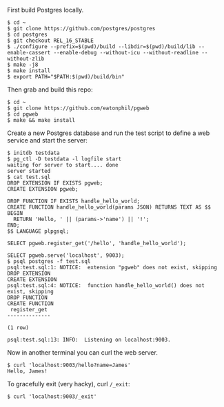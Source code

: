 First build Postgres locally.

```console
$ cd ~
$ git clone https://github.com/postgres/postgres
$ cd postgres
$ git checkout REL_16_STABLE
$ ./configure --prefix=$(pwd)/build --libdir=$(pwd)/build/lib --enable-cassert --enable-debug --without-icu --without-readline --without-zlib
$ make -j8
$ make install
$ export PATH="$PATH:$(pwd)/build/bin"
```

Then grab and build this repo:

```console
$ cd ~
$ git clone https://github.com/eatonphil/pgweb
$ cd pgweb
$ make && make install
```

Create a new Postgres database and run the test script to define a web
service and start the server:

```
$ initdb testdata
$ pg_ctl -D testdata -l logfile start
waiting for server to start.... done
server started
$ cat test.sql
DROP EXTENSION IF EXISTS pgweb;
CREATE EXTENSION pgweb;

DROP FUNCTION IF EXISTS handle_hello_world;
CREATE FUNCTION handle_hello_world(params JSON) RETURNS TEXT AS $$
BEGIN
  RETURN 'Hello, ' || (params->'name') || '!';
END;
$$ LANGUAGE plpgsql;

SELECT pgweb.register_get('/hello', 'handle_hello_world');

SELECT pgweb.serve('localhost', 9003);
$ psql postgres -f test.sql
psql:test.sql:1: NOTICE:  extension "pgweb" does not exist, skipping
DROP EXTENSION
CREATE EXTENSION
psql:test.sql:4: NOTICE:  function handle_hello_world() does not exist, skipping
DROP FUNCTION
CREATE FUNCTION
 register_get
--------------

(1 row)

psql:test.sql:13: INFO:  Listening on localhost:9003.
```

Now in another terminal you can curl the web server.

```console
$ curl 'localhost:9003/hello?name=James'
Hello, James!
```

To gracefully exit (very hacky), curl `/_exit`:

```console
$ curl 'localhost:9003/_exit'
```
